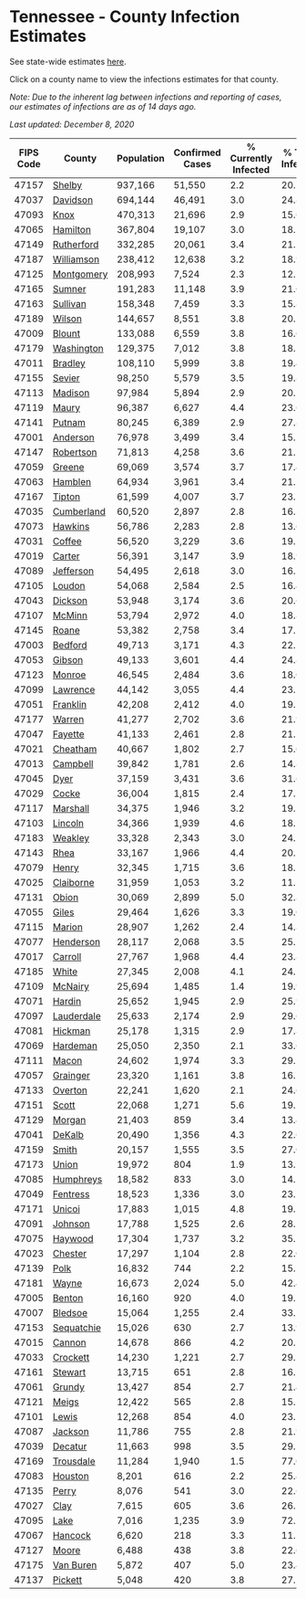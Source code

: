 # Tennessee - County Infection Estimates

See state-wide estimates [here](/infections/us-tn).

Click on a county name to view the infections estimates for that county.

*Note: Due to the inherent lag between infections and reporting of cases, our estimates of infections are as of 14 days ago.*

*Last updated: December 8, 2020*

|   FIPS Code |                   County |   Population |   Confirmed Cases |   % Currently Infected |   % Total Infected |
|-------------|--------------------------|--------------|-------------------|------------------------|--------------------|
|       47157 |         [Shelby](shelby) |      937,166 |            51,550 |                    2.2 |               20.3 |
|       47037 |     [Davidson](davidson) |      694,144 |            46,491 |                    3.0 |               24.8 |
|       47093 |             [Knox](knox) |      470,313 |            21,696 |                    2.9 |               15.6 |
|       47065 |     [Hamilton](hamilton) |      367,804 |            19,107 |                    3.0 |               18.1 |
|       47149 | [Rutherford](rutherford) |      332,285 |            20,061 |                    3.4 |               21.2 |
|       47187 | [Williamson](williamson) |      238,412 |            12,638 |                    3.2 |               18.9 |
|       47125 | [Montgomery](montgomery) |      208,993 |             7,524 |                    2.3 |               12.5 |
|       47165 |         [Sumner](sumner) |      191,283 |            11,148 |                    3.9 |               21.0 |
|       47163 |     [Sullivan](sullivan) |      158,348 |             7,459 |                    3.3 |               15.8 |
|       47189 |         [Wilson](wilson) |      144,657 |             8,551 |                    3.8 |               20.5 |
|       47009 |         [Blount](blount) |      133,088 |             6,559 |                    3.8 |               16.6 |
|       47179 | [Washington](washington) |      129,375 |             7,012 |                    3.8 |               18.2 |
|       47011 |       [Bradley](bradley) |      108,110 |             5,999 |                    3.8 |               19.4 |
|       47155 |         [Sevier](sevier) |       98,250 |             5,579 |                    3.5 |               19.8 |
|       47113 |       [Madison](madison) |       97,984 |             5,894 |                    2.9 |               20.5 |
|       47119 |           [Maury](maury) |       96,387 |             6,627 |                    4.4 |               23.6 |
|       47141 |         [Putnam](putnam) |       80,245 |             6,389 |                    2.9 |               27.8 |
|       47001 |     [Anderson](anderson) |       76,978 |             3,499 |                    3.4 |               15.2 |
|       47147 |   [Robertson](robertson) |       71,813 |             4,258 |                    3.6 |               21.3 |
|       47059 |         [Greene](greene) |       69,069 |             3,574 |                    3.7 |               17.4 |
|       47063 |       [Hamblen](hamblen) |       64,934 |             3,961 |                    3.4 |               21.1 |
|       47167 |         [Tipton](tipton) |       61,599 |             4,007 |                    3.7 |               23.1 |
|       47035 | [Cumberland](cumberland) |       60,520 |             2,897 |                    2.8 |               16.3 |
|       47073 |       [Hawkins](hawkins) |       56,786 |             2,283 |                    2.8 |               13.6 |
|       47031 |         [Coffee](coffee) |       56,520 |             3,229 |                    3.6 |               19.1 |
|       47019 |         [Carter](carter) |       56,391 |             3,147 |                    3.9 |               18.9 |
|       47089 |   [Jefferson](jefferson) |       54,495 |             2,618 |                    3.0 |               16.3 |
|       47105 |         [Loudon](loudon) |       54,068 |             2,584 |                    2.5 |               16.4 |
|       47043 |       [Dickson](dickson) |       53,948 |             3,174 |                    3.6 |               20.6 |
|       47107 |         [McMinn](mcminn) |       53,794 |             2,972 |                    4.0 |               18.8 |
|       47145 |           [Roane](roane) |       53,382 |             2,758 |                    3.4 |               17.1 |
|       47003 |       [Bedford](bedford) |       49,713 |             3,171 |                    4.3 |               22.2 |
|       47053 |         [Gibson](gibson) |       49,133 |             3,601 |                    4.4 |               24.8 |
|       47123 |         [Monroe](monroe) |       46,545 |             2,484 |                    3.6 |               18.0 |
|       47099 |     [Lawrence](lawrence) |       44,142 |             3,055 |                    4.4 |               23.5 |
|       47051 |     [Franklin](franklin) |       42,208 |             2,412 |                    4.0 |               19.1 |
|       47177 |         [Warren](warren) |       41,277 |             2,702 |                    3.6 |               21.9 |
|       47047 |       [Fayette](fayette) |       41,133 |             2,461 |                    2.8 |               21.1 |
|       47021 |     [Cheatham](cheatham) |       40,667 |             1,802 |                    2.7 |               15.6 |
|       47013 |     [Campbell](campbell) |       39,842 |             1,781 |                    2.6 |               14.8 |
|       47045 |             [Dyer](dyer) |       37,159 |             3,431 |                    3.6 |               31.6 |
|       47029 |           [Cocke](cocke) |       36,004 |             1,815 |                    2.4 |               17.3 |
|       47117 |     [Marshall](marshall) |       34,375 |             1,946 |                    3.2 |               19.2 |
|       47103 |       [Lincoln](lincoln) |       34,366 |             1,939 |                    4.6 |               18.5 |
|       47183 |       [Weakley](weakley) |       33,328 |             2,343 |                    3.0 |               24.1 |
|       47143 |             [Rhea](rhea) |       33,167 |             1,966 |                    4.4 |               20.5 |
|       47079 |           [Henry](henry) |       32,345 |             1,715 |                    3.6 |               18.1 |
|       47025 |   [Claiborne](claiborne) |       31,959 |             1,053 |                    3.2 |               11.2 |
|       47131 |           [Obion](obion) |       30,069 |             2,899 |                    5.0 |               32.8 |
|       47055 |           [Giles](giles) |       29,464 |             1,626 |                    3.3 |               19.0 |
|       47115 |         [Marion](marion) |       28,907 |             1,262 |                    2.4 |               14.8 |
|       47077 |   [Henderson](henderson) |       28,117 |             2,068 |                    3.5 |               25.2 |
|       47017 |       [Carroll](carroll) |       27,767 |             1,968 |                    4.4 |               23.8 |
|       47185 |           [White](white) |       27,345 |             2,008 |                    4.1 |               24.5 |
|       47109 |       [McNairy](mcnairy) |       25,694 |             1,485 |                    1.4 |               19.9 |
|       47071 |         [Hardin](hardin) |       25,652 |             1,945 |                    2.9 |               25.9 |
|       47097 | [Lauderdale](lauderdale) |       25,633 |             2,174 |                    2.9 |               29.6 |
|       47081 |       [Hickman](hickman) |       25,178 |             1,315 |                    2.9 |               17.8 |
|       47069 |     [Hardeman](hardeman) |       25,050 |             2,350 |                    2.1 |               33.6 |
|       47111 |           [Macon](macon) |       24,602 |             1,974 |                    3.3 |               29.2 |
|       47057 |     [Grainger](grainger) |       23,320 |             1,161 |                    3.8 |               16.7 |
|       47133 |       [Overton](overton) |       22,241 |             1,620 |                    2.1 |               24.6 |
|       47151 |           [Scott](scott) |       22,068 |             1,271 |                    5.6 |               19.1 |
|       47129 |         [Morgan](morgan) |       21,403 |               859 |                    3.4 |               13.4 |
|       47041 |         [DeKalb](dekalb) |       20,490 |             1,356 |                    4.3 |               22.6 |
|       47159 |           [Smith](smith) |       20,157 |             1,555 |                    3.5 |               27.0 |
|       47173 |           [Union](union) |       19,972 |               804 |                    1.9 |               13.5 |
|       47085 |   [Humphreys](humphreys) |       18,582 |               833 |                    3.0 |               14.7 |
|       47049 |     [Fentress](fentress) |       18,523 |             1,336 |                    3.0 |               23.5 |
|       47171 |         [Unicoi](unicoi) |       17,883 |             1,015 |                    4.8 |               19.1 |
|       47091 |       [Johnson](johnson) |       17,788 |             1,525 |                    2.6 |               28.7 |
|       47075 |       [Haywood](haywood) |       17,304 |             1,737 |                    3.2 |               35.1 |
|       47023 |       [Chester](chester) |       17,297 |             1,104 |                    2.8 |               22.0 |
|       47139 |             [Polk](polk) |       16,832 |               744 |                    2.2 |               15.3 |
|       47181 |           [Wayne](wayne) |       16,673 |             2,024 |                    5.0 |               42.4 |
|       47005 |         [Benton](benton) |       16,160 |               920 |                    4.0 |               19.5 |
|       47007 |       [Bledsoe](bledsoe) |       15,064 |             1,255 |                    2.4 |               33.7 |
|       47153 | [Sequatchie](sequatchie) |       15,026 |               630 |                    2.7 |               13.9 |
|       47015 |         [Cannon](cannon) |       14,678 |               866 |                    4.2 |               20.3 |
|       47033 |     [Crockett](crockett) |       14,230 |             1,221 |                    2.7 |               29.5 |
|       47161 |       [Stewart](stewart) |       13,715 |               651 |                    2.8 |               16.1 |
|       47061 |         [Grundy](grundy) |       13,427 |               854 |                    2.7 |               21.4 |
|       47121 |           [Meigs](meigs) |       12,422 |               565 |                    2.8 |               15.3 |
|       47101 |           [Lewis](lewis) |       12,268 |               854 |                    4.0 |               23.1 |
|       47087 |       [Jackson](jackson) |       11,786 |               755 |                    2.8 |               21.9 |
|       47039 |       [Decatur](decatur) |       11,663 |               998 |                    3.5 |               29.5 |
|       47169 |   [Trousdale](trousdale) |       11,284 |             1,940 |                    1.5 |               77.0 |
|       47083 |       [Houston](houston) |        8,201 |               616 |                    2.2 |               25.4 |
|       47135 |           [Perry](perry) |        8,076 |               541 |                    3.0 |               22.6 |
|       47027 |             [Clay](clay) |        7,615 |               605 |                    3.6 |               26.3 |
|       47095 |             [Lake](lake) |        7,016 |             1,235 |                    3.9 |               72.2 |
|       47067 |       [Hancock](hancock) |        6,620 |               218 |                    3.3 |               11.1 |
|       47127 |           [Moore](moore) |        6,488 |               438 |                    3.8 |               22.6 |
|       47175 |   [Van Buren](van-buren) |        5,872 |               407 |                    5.0 |               23.4 |
|       47137 |       [Pickett](pickett) |        5,048 |               420 |                    3.8 |               27.5 |